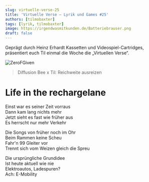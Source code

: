 ```yaml
---
slug: virtuelle-verse-25
title: 'Virtuelle Verse – Lyrik und Games #25'
authors: [tilmobaxter]
tags: [lyrik, tilmobaxter]
image: https://irgendwasmitkunden.de/Batteriebrauser.png
draft: false
---
```


Geprägt durch Heinz Erhardt Kassetten und Videospiel-Cartridges, präsentiert euch Til einmal die Woche die „Virtuellen Verse“.
<!--truncate-->

![ZeroFGiven](https://irgendwasmitkunden.de/Batteriebrauser.png)
> Diffusion Bee x Til: Reichweite ausreizen

# Life in the rechargelane

Einst war es seiner Zeit vorraus  
Dann kam lang nichts mehr  
Jetzt sieht es fast wie früher aus  
Es herrscht nur mehr Verkehr  

Die Songs von früher noch im Ohr  
Beim Rammen keine Scheu  
Fahr'n 99 Gleiter vor  
Trennt sich vom Weizen gleich die Spreu

Die ursprüngliche Grundidee  
Ist heute aktuell wie nie  
Elektroautos, Ladespuren?  
Ach: E-Mobility  

